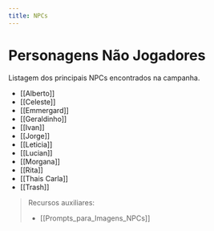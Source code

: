 ```yaml
---
title: NPCs
---
```


# Personagens Não Jogadores

Listagem dos principais NPCs encontrados na campanha.

- [[Alberto]]
- [[Celeste]]
- [[Emmergard]]
- [[Geraldinho]]
- [[Ivan]]
- [[Jorge]]
- [[Leticia]]
- [[Lucian]]
- [[Morgana]]
- [[Rita]]
- [[Thais Carla]]
- [[Trash]]

> Recursos auxiliares:
> - [[Prompts_para_Imagens_NPCs]]


